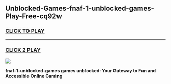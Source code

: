 
## Unblocked-Games-fnaf-1-unblocked-games-Play-Free-cq92w
<h3>
<a href="https://premium76.site?title=fnaf-1-unblocked-games&ref=18A1">CLICK TO PLAY</a></h3>
<hr>

<h3>
<a href="https://premium76.site?title=fnaf-1-unblocked-games&ref=18A1">CLICK 2 PLAY</a>
  
</h3>

<a href="https://premium76.site?title=fnaf-1-unblocked-games&ref=18A1"><img src="https://clearcache.store/games.png"></a>


**fnaf-1-unblocked-games games unblocked: Your Gateway to Fun and Accessible Online Gaming**
